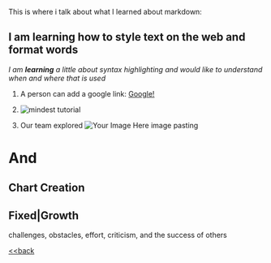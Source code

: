 This is where i talk about what I learned about markdown:
## I am learning how to style text on the web and format words

*I am **learning** a little about syntax highlighting and would like to understand when and where that is used*

1. A person can add a google link: [Google!](google.com)


1. ![mindest tutorial](https://www.aconsciousrethink.com/wp-content/uploads/2018/03/growth-mindset-702x336.jpg)
  
1. Our team explored
  ![Your Image Here](URL) image pasting
  
  # And #
  ## Chart Creation 
  
  Fixed|Growth
  ----
  challenges,
  obstacles, 
  effort,
  criticism, and the
  success of others
  
  [<<back](README.md)
  
  
